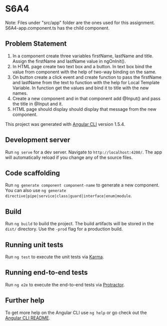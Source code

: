 # S6A4

Note: Files under "src/app" folder are the ones used for this assignment.
S6A4-app.component.ts has the child component.

## Problem Statement
1. In a component create three variables firstName, lastName and title. Assign the
firstName and lastName value in ngOnInit().
2. In HTML page create two text box and a button. In text box bind the value from
component with the help of two-way binding on the same.
3. On button create a click event and create function to pass the firstName and
lastName from the text to function with the help for Local Template Variable. In
function get the values and bind it to title with the new names.
4. Create a new component and in that component add @Input() and pass the
title in @Input and it.
5. HTML page should display should display that message from the new component.

This project was generated with [Angular CLI](https://github.com/angular/angular-cli) version 1.5.4.

## Development server

Run `ng serve` for a dev server. Navigate to `http://localhost:4200/`. The app will automatically reload if you change any of the source files.

## Code scaffolding

Run `ng generate component component-name` to generate a new component. You can also use `ng generate directive|pipe|service|class|guard|interface|enum|module`.

## Build

Run `ng build` to build the project. The build artifacts will be stored in the `dist/` directory. Use the `-prod` flag for a production build.

## Running unit tests

Run `ng test` to execute the unit tests via [Karma](https://karma-runner.github.io).

## Running end-to-end tests

Run `ng e2e` to execute the end-to-end tests via [Protractor](http://www.protractortest.org/).

## Further help

To get more help on the Angular CLI use `ng help` or go check out the [Angular CLI README](https://github.com/angular/angular-cli/blob/master/README.md).
